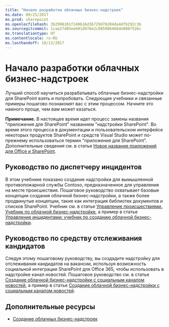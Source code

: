 ```yaml
---
title: "Начало разработки облачных бизнес-надстроек"
ms.date: 09/25/2017
ms.prod: sharepoint
ms.openlocfilehash: 3b2996101f249b16d36729d78204da4dfb292c36
ms.sourcegitcommit: 1cae27d85ee691d976e2c085986466de088f526c
ms.translationtype: HT
ms.contentlocale: ru-RU
ms.lasthandoff: 10/13/2017
---
```

# <a name="get-started-developing-cloud-business-add-ins"></a>Начало разработки облачных бизнес-надстроек
Лучший способ научиться разрабатывать облачные бизнес-надстройки для SharePoint взять и попробовать. Следующие учебники и связанные примеры пошагово познакомят вас с этим процессом. Начните это намного проще, чем вам может казаться.
 

 **Примечание.** В настоящее время идет процесс замены названия "приложения для SharePoint" названием "надстройки SharePoint". Во время этого процесса в документации и пользовательском интерфейсе некоторых продуктов SharePoint и средств Visual Studio может по-прежнему использоваться термин "приложения для SharePoint". Дополнительные сведения см. в статье [Новое название приложений для Office и SharePoint](new-name-for-apps-for-sharepoint.md#bk_newname).
 


 

## <a name="incident-manager-tutorial"></a>Руководство по диспетчеру инцидентов

В этом учебнике показано создание надстройки для вымышленной противопожарной службы Contoso, предназначенное для управления на месте происшествия. Пошаговое руководство охватывает базовые концепции создания облачной бизнес-надстройки, а также более продвинутые концепции, такие как интеграция библиотек документов и списков SharePoint. Учебник см. в статье  [Управление происшествиями. Учебник по облачной бизнес-надстройке](incident-manager-a-cloud-business-add-in-tutorial.md), а пример в статье  [Управление инцидентами: учебник по созданию облачной бизнес-надстройки](http://code.msdn.microsoft.com/Incident-Manager-A-Cloud-c32d9b04.md).
 

 

## <a name="candidate-tracker-tutorial"></a>Руководство по средству отслеживания кандидатов

Следуя этому пошаговому руководству, вы создадите надстройку для отслеживания кандидатов на вакансии, используя возможность социальной интеграции SharePoint для Office 365, чтобы использовать в надстройке канал новостей. Пошаговое руководство см. в статье  [Создание облачной бизнес-надстройки с социальным каналом новостей](create-a-cloud-business-add-in-with-a-social-newsfeed.md), а пример в статье  [Создание облачной бизнес-надстройки с социальным каналом новостей](http://code.msdn.microsoft.com/Creating-a-Cloud-Business-8540c0c9.md).
 

 

## <a name="additional-resources"></a>Дополнительные ресурсы
<a name="bk_addresources"> </a>


-  [Создание облачных бизнес-надстроек](create-cloud-business-add-ins.md)
    
 

